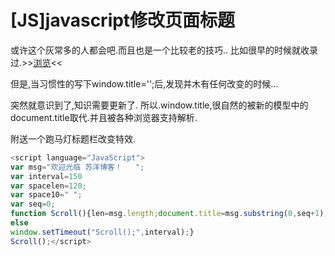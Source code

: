 # [JS]javascript修改页面标题

或许这个灰常多的人都会吧.而且也是一个比较老的技巧.. 比如很早的时候就收录过.>>[浏览](http://promiseforever.com/2008/01/21/js-code-622.html)<< 

但是,当习惯性的写下window.title='';后,发现并木有任何改变的时候...

突然就意识到了,知识需要更新了. 所以.window.title,很自然的被新的模型中的document.title取代.并且被各种浏览器支持解析. 

附送一个跑马灯标题栏改变特效.

```js
<script language="JavaScript">
var msg="欢迎光临 苏洋博客！   ";
var interval=150
var spacelen=120;
var space10=" ";
var seq=0;
function Scroll(){len=msg.length;document.title=msg.substring(0,seq+1);seq++;if(seq>=len){seq=0;document.title='';window.setTimeout("Scroll();",interval);}
else
window.setTimeout("Scroll();",interval);}
Scroll();</script>
```

